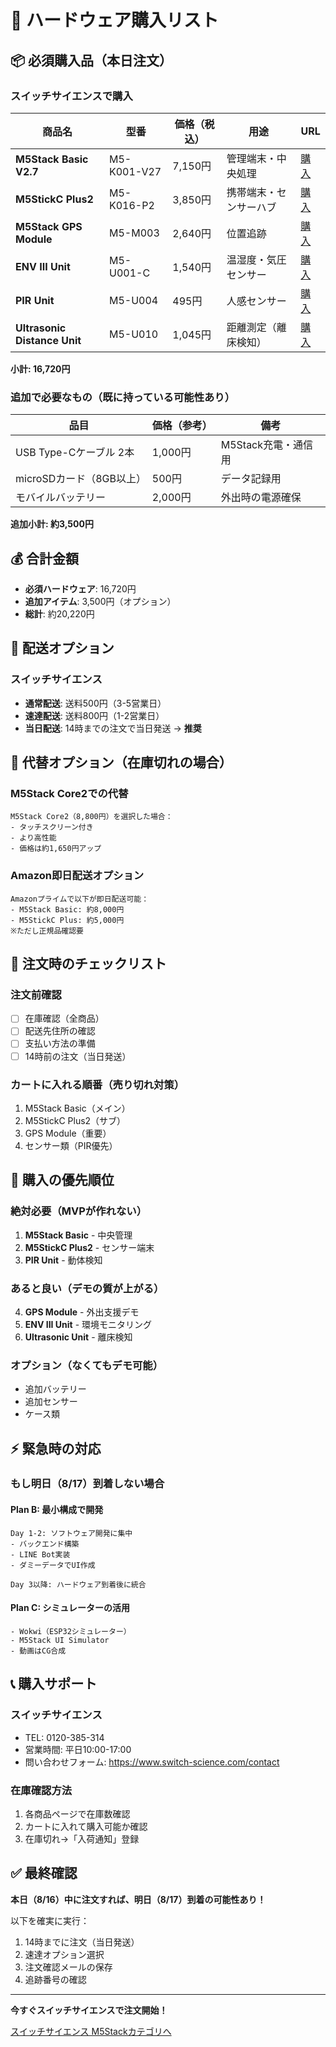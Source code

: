 # 🛒 ハードウェア購入リスト

## 📦 必須購入品（本日注文）

### スイッチサイエンスで購入

| 商品名 | 型番 | 価格（税込） | 用途 | URL |
|--------|------|------------|------|-----|
| **M5Stack Basic V2.7** | M5-K001-V27 | 7,150円 | 管理端末・中央処理 | [購入](https://www.switch-science.com/products/9289) |
| **M5StickC Plus2** | M5-K016-P2 | 3,850円 | 携帯端末・センサーハブ | [購入](https://www.switch-science.com/products/9350) |
| **M5Stack GPS Module** | M5-M003 | 2,640円 | 位置追跡 | [購入](https://www.switch-science.com/products/7361) |
| **ENV III Unit** | M5-U001-C | 1,540円 | 温湿度・気圧センサー | [購入](https://www.switch-science.com/products/7254) |
| **PIR Unit** | M5-U004 | 495円 | 人感センサー | [購入](https://www.switch-science.com/products/6074) |
| **Ultrasonic Distance Unit** | M5-U010 | 1,045円 | 距離測定（離床検知） | [購入](https://www.switch-science.com/products/6073) |

**小計: 16,720円**

### 追加で必要なもの（既に持っている可能性あり）

| 品目 | 価格（参考） | 備考 |
|------|------------|------|
| USB Type-Cケーブル 2本 | 1,000円 | M5Stack充電・通信用 |
| microSDカード（8GB以上） | 500円 | データ記録用 |
| モバイルバッテリー | 2,000円 | 外出時の電源確保 |

**追加小計: 約3,500円**

## 💰 合計金額

- **必須ハードウェア**: 16,720円
- **追加アイテム**: 3,500円（オプション）
- **総計**: 約20,220円

## 🚚 配送オプション

### スイッチサイエンス
- **通常配送**: 送料500円（3-5営業日）
- **速達配送**: 送料800円（1-2営業日）
- **当日配送**: 14時までの注文で当日発送 → **推奨**

## 🔧 代替オプション（在庫切れの場合）

### M5Stack Core2での代替
```
M5Stack Core2（8,800円）を選択した場合：
- タッチスクリーン付き
- より高性能
- 価格は約1,650円アップ
```

### Amazon即日配送オプション
```
Amazonプライムで以下が即日配送可能：
- M5Stack Basic: 約8,000円
- M5StickC Plus: 約5,000円
※ただし正規品確認要
```

## 📝 注文時のチェックリスト

### 注文前確認
- [ ] 在庫確認（全商品）
- [ ] 配送先住所の確認
- [ ] 支払い方法の準備
- [ ] 14時前の注文（当日発送）

### カートに入れる順番（売り切れ対策）
1. M5Stack Basic（メイン）
2. M5StickC Plus2（サブ）
3. GPS Module（重要）
4. センサー類（PIR優先）

## 🎯 購入の優先順位

### 絶対必要（MVPが作れない）
1. **M5Stack Basic** - 中央管理
2. **M5StickC Plus2** - センサー端末
3. **PIR Unit** - 動体検知

### あると良い（デモの質が上がる）
4. **GPS Module** - 外出支援デモ
5. **ENV III Unit** - 環境モニタリング
6. **Ultrasonic Unit** - 離床検知

### オプション（なくてもデモ可能）
- 追加バッテリー
- 追加センサー
- ケース類

## ⚡ 緊急時の対応

### もし明日（8/17）到着しない場合

#### Plan B: 最小構成で開発
```
Day 1-2: ソフトウェア開発に集中
- バックエンド構築
- LINE Bot実装
- ダミーデータでUI作成

Day 3以降: ハードウェア到着後に統合
```

#### Plan C: シミュレーターの活用
```
- Wokwi（ESP32シミュレーター）
- M5Stack UI Simulator
- 動画はCG合成
```

## 📞 購入サポート

### スイッチサイエンス
- TEL: 0120-385-314
- 営業時間: 平日10:00-17:00
- 問い合わせフォーム: https://www.switch-science.com/contact

### 在庫確認方法
1. 各商品ページで在庫数確認
2. カートに入れて購入可能か確認
3. 在庫切れ→「入荷通知」登録

## ✅ 最終確認

**本日（8/16）中に注文すれば、明日（8/17）到着の可能性あり！**

以下を確実に実行：
1. 14時までに注文（当日発送）
2. 速達オプション選択
3. 注文確認メールの保存
4. 追跡番号の確認

---

**今すぐスイッチサイエンスで注文開始！**

[スイッチサイエンス M5Stackカテゴリへ](https://www.switch-science.com/collections/m5stack)